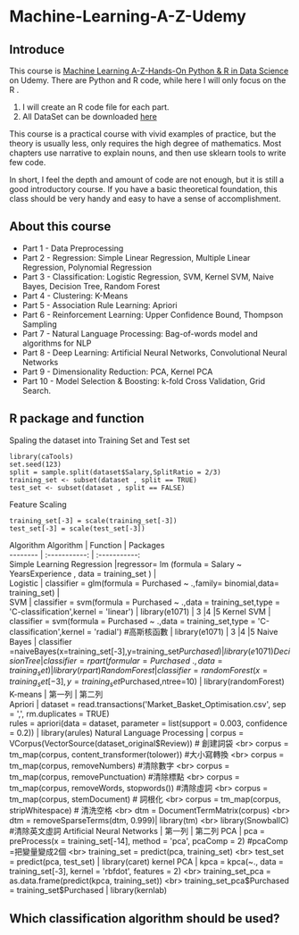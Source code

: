 # Machine-Learning-A-Z-Udemy

 ## Introduce

This course is [Machine Learning A-Z-Hands-On Python & R in Data Science](https://www.udemy.com/machinelearningchinese/) on Udemy. 
 There are Python and R code, while here I will only focus on the R .

1. I will create an R code file for each part. 
2. All DataSet can be downloaded [here](https://www.superdatascience.com/pages/%E4%B8%8B%E8%BD%BD%E6%95%B0%E6%8D%AE%E9%9B%86)

This course is a practical course with vivid examples of practice, but the theory is usually less, 
only requires the high degree of mathematics. 
Most chapters use narrative to explain nouns, and then use sklearn tools to write  few code. 
 

In short, I feel the depth and amount of code are not enough, but it is still a good introductory course. 
If you have a basic theoretical foundation, 
this class should be very handy and easy to have a sense of accomplishment.


## About this course
- Part 1 - Data Preprocessing
- Part 2 - Regression: Simple Linear Regression, Multiple Linear Regression, Polynomial Regression
- Part 3 - Classification: Logistic Regression, SVM, Kernel SVM, Naive Bayes, Decision Tree, Random Forest
- Part 4 - Clustering: K-Means
- Part 5 - Association Rule Learning: Apriori
- Part 6 - Reinforcement Learning: Upper Confidence Bound, Thompson Sampling
- Part 7 - Natural Language Processing: Bag-of-words model and algorithms for NLP
- Part 8 - Deep Learning: Artificial Neural Networks, Convolutional Neural Networks
- Part 9 - Dimensionality Reduction: PCA, Kernel PCA
- Part 10 - Model Selection & Boosting: k-fold Cross Validation, Grid Search.
 
## R package and function

Spaling the dataset into Training Set and Test set
```
library(caTools)	
set.seed(123) 
split = sample.split(dataset$Salary,SplitRatio = 2/3)	
training_set <- subset(dataset , split == TRUE)
test_set <- subset(dataset , split == FALSE)
```
Feature Scaling
```
training_set[-3] = scale(training_set[-3])
test_set[-3] = scale(test_set[-3])
```
Algorithm 
Algorithm     | Function     | Packages     
 -------- | :-----------:  | :-----------:  
Simple Learning Regression    |regressor= lm (formula = Salary ~ YearsExperience ,	data = training_set )     |     
Logistic    | classifier = glm(formula = Purchased ~ .,family= binomial,data= training_set)    |     
SVM    | classifier = svm(formula = Purchased ~ .,data = training_set,type = 'C-classification',kernel = 'linear')   | library(e1071)    | 3    |4       |5
Kernel SVM    | classifier = svm(formula = Purchased ~ .,data = training_set,type = 'C-classification',kernel = 'radial') #高斯核函數     | library(e1071)   | 3    |4       |5
Naive Bayes    | classifier =naiveBayes(x=training_set[-3],y=training_set$Purchased)     | library(e1071)    
Decision Tree    | classifier = rpart(formular = Purchased ~ . , data = training_set	)    | library(rpart)    
Random Forest    | classifier = randomForest(x = training_set[-3],y = training_set$Purchased,ntree=10)     | library(randomForest)   
K-means    | 第一列     | 第二列    
Apriori    | dataset = read.transactions('Market_Basket_Optimisation.csv', sep = ',', rm.duplicates = TRUE) <br> rules = apriori(data = dataset, parameter = list(support = 0.003, confidence = 0.2))   | library(arules)
Natural Language Processing    | corpus = VCorpus(VectorSource(dataset_original$Review)) # 創建詞袋  <br> corpus = tm_map(corpus, content_transformer(tolower)) #大小寫轉換 <br> corpus = tm_map(corpus, removeNumbers) #清除數字  <br> corpus = tm_map(corpus, removePunctuation)  #清除標點 <br> corpus = tm_map(corpus, removeWords, stopwords()) #清除虛詞 <br> corpus = tm_map(corpus, stemDocument) # 詞根化 <br> corpus = tm_map(corpus, stripWhitespace) # 清洗空格 <br> dtm = DocumentTermMatrix(corpus) <br> dtm = removeSparseTerms(dtm, 0.999)| library(tm) <br> library(SnowballC) #清除英文虛詞    
Artificial Neural Networks   | 第一列     | 第二列    
PCA  | pca = preProcess(x = training_set[-14], method = 'pca', pcaComp = 2) #pcaComp =把變量變成2個 <br> training_set = predict(pca, training_set)  <br> test_set = predict(pca, test_set) | library(caret)   
kernel PCA  | kpca = kpca(~., data = training_set[-3], kernel = 'rbfdot', features = 2) <br>  training_set_pca = as.data.frame(predict(kpca, training_set)) <br> training_set_pca$Purchased = training_set$Purchased   | library(kernlab)   


## Which classification algorithm should be used?

